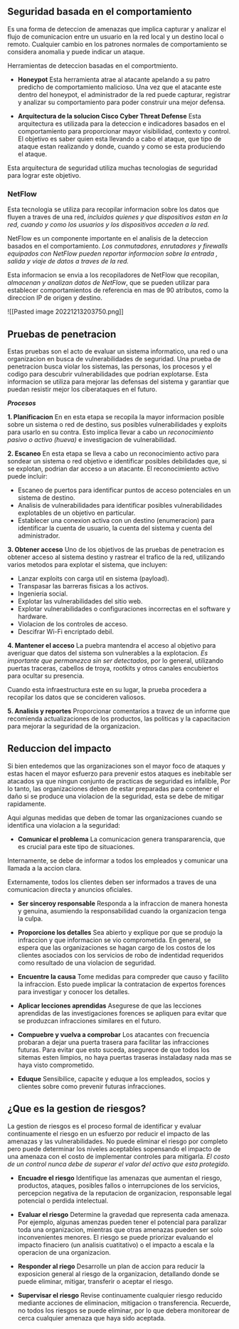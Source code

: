 ## Seguridad basada en el comportamiento
Es una forma de deteccion de amenazas que implica capturar y analizar el flujo de comunicacion entre un usuario en la red local y un destino local o remoto. Cualquier cambio en los patrones normales de comportamiento se considera anomalia y puede indicar un ataque.

Herramientas de deteccion basadas en el comportmiento.

- **Honeypot**
Esta herramienta atrae al atacante apelando a su patro predicho de comportamiento malicioso. Una vez que el atacante este dentro del honeypot, el administrador de la red puede capturar, registrar y analizar su comportamiento para poder construir una mejor defensa.

- **Arquitectura de la solucion Cisco Cyber Threat Defense**
Esta arquitectura es utilizada para la deteccion e indicadores basados en el comportamiento para proporcionar mayor visibilidad, contexto y control. El objetivo es saber quien esta llevando a cabo el ataque, que tipo de ataque estan realizando y donde, cuando y como se esta produciendo el ataque. 

Esta arquitectura de seguridad utiliza muchas tecnologias de seguridad para lograr este objetivo.

### NetFlow
Esta tecnologia se utiliza para recopilar informacion sobre los datos que fluyen a traves de una red, *incluidos quienes y que dispositivos estan en la red, cuando y como los usuarios y los dispositivos acceden a la red.*

NetFlow es un componente importante en el analisis de la deteccion basados en el comportamiento. *Los conmutadores, enrutadores y firewalls equipados con NetFlow pueden reportar informacion sobre la entrada , salida y viaje de datos a traves de la red.*

Esta informacion se envia a los recopiladores de NetFlow que recopilan, *almacenan y analizan datos de NetFlow*, que se pueden utilizar para establecer comportamientos de referencia en mas de 90 atributos, como la direccion IP de origen y destino.

![[Pasted image 20221213203750.png]]


## Pruebas de penetracion 
Estas pruebas son el acto de evaluar un sistema informatico, una red o una organizacion en busca de vulnerabilidades de seguridad. Una prueba de penetracion busca violar los sistemas, las personas, los procesos y el codigo para descubrir vulnerabilidades que podrian explotarse. Esta informacion se utiliza para mejorar las defensas del sistema y garantiar que puedan resistir mejor los ciberataques en el futuro.

***Procesos***

**1. Planificacion**
En en esta etapa se recopila la mayor informacion posible sobre un sistema o red de destino, sus posibles vulnerabilidades y exploits para usarlo en su contra. Esto implica llevar a cabo un *reconocimiento pasivo o activo (hueva)* e investigacion de vulnerabilidad. 

**2. Escaneo**
En esta etapa se lleva a cabo un reconocimiento activo para sondear un sistema o red objetivo e identificar posibles debilidades que, si se explotan, podrian dar acceso a un atacante. El reconocimiento activo puede incluir:

- Escaneo de puertos para identificar puntos de acceso potenciales en un sistema de destino.
- Analisis de vulnerabilidades para identificar posibles vulnerabilidades explotables de un objetivo en particular.
- Establecer una conexion activa con un destino (enumeracion) para identificar la cuenta de usuario, la cuenta del sistema y cuenta del administrador.

**3. Obtener acceso**
Uno de los objetivos de las pruebas de penetracion es obtener acceso al sistema destino y rastrear el trafico de la red, utilizando varios metodos para explotar el sistema, que incluyen:

- Lanzar exploits con carga util en sistema (payload).
- Transpasar las barreras fisicas a los activos.
- Ingenieria social.
- Explotar las vulnerabilidades del sitio web.
- Explotar vulnerabilidades o configuraciones incorrectas en el software y hardware.
- Violacion de los controles de acceso.
- Descifrar Wi-Fi encriptado debil.

**4. Mantener el acceso**
La puebra mantendra el acceso al objetivo para averiguar que datos del sistema son vulnerables a la explotacion. *Es importante que permanezca sin ser detectados*, por lo general, utilizando puertas traceras, cabellos de troya, rootkits y otros canales encubiertos para ocultar su presencia.

Cuando esta infraestructura este en su lugar, la prueba procedera a recopilar los datos que se concideren valiosos.

**5. Analisis y reportes**
Proporcionar comentarios a travez de un informe que recomienda actualizaciones de los productos, las politicas y la capacitacion para mejorar la seguridad de la organizacion.


## Reduccion del impacto
Si bien entedemos que las organizaciones son el mayor foco de ataques y estas hacen el mayor esfuerzo para prevenir estos ataques es inebitable ser atacados ya que ningun conjunto de practicas de seguridad es infalible, Por lo tanto, las organizaciones deben de estar preparadas para contener el daño si se produce una violacion de la seguridad, esta se debe de mitigar rapidamente.

Aqui algunas medidas que deben de tomar las organizaciones cuando se identifica una violacion a la seguridad:

- **Comunicar el problema**
La comunicacion genera transpararencia, que es crucial para este tipo de situaciones.

Internamente, se debe de informar a todos los empleados y comunicar una llamada a la accion clara.

Externamente, todos los clientes deben ser informados a traves de una comunicacion directa y anuncios oficiales.

- **Ser sinceroy responsable**
Responda a la infraccion de manera honesta y genuina, asumiendo la responsabilidad cuando la organizacion tenga la culpa.

- **Proporcione los detalles**
Sea abierto y explique por que se produjo la infraccion y que informacion se vio comprometida. En general, se espera que las organizaciones se hagan cargo de los costos de los clientes asociados con los servicios de robo de indentidad requeridos como resultado de una violacion de seguridad.

- **Encuentre la causa**
Tome medidas para compreder que causo y facilito la infraccion. Esto puede implicar la contratacion de expertos forences para investigar y conocer los detalles.

- **Aplicar lecciones aprendidas**
Asegurese de que las lecciones aprendidas de las investigaciones forences se apliquen para evitar que se produzcan infracciones similares en el futuro.

- **Compuebre y vuelva a comprobar**
Los atacantes con frecuencia probaran a dejar una puerta trasera para facilitar las infracciones futuras. Para evitar que esto suceda, asegurece de que todos los sitemas esten limpios, no haya puertas traseras instaladasy nada mas se haya visto comprometido.

- **Eduque**
Sensibilice, capacite y eduque a los empleados, socios y clientes sobre como prevenir futuras infracciones.

## ¿Que es la gestion de riesgos?
La gestion de riesgos es el proceso formal de identificar y evaluar continuamente el riesgo en un esfuerzo por reducir el impacto de las amenazas y las vulnerabilidades. No puede eliminar el riesgo por completo pero puede determinar los niveles aceptables sopensando el impacto de una amenaza con el costo de implementar controles para mitigarla. *El costo de un control nunca debe de superar el valor del activo que esta protegido.*

- **Encuadre el riesgo**
Identifique las amenazas que aumentan el riesgo, productos, ataques, posibles fallos o interrupciones de los servicios, percepcion negativa de la reputacion de organizacion, responsable legal potencial o  perdida intelectual.

- **Evaluar el riesgo**
Determine la gravedad que representa cada amenaza. Por ejemplo, algunas amenzas pueden tener el potencial para paralizar toda una organizacion, mientras que otras amenazas pueden ser solo inconvenientes menores. El riesgo se puede priorizar evaluando el impacto finaciero (un analisis cuatitativo) o el impacto a escala e la operacion de una organizacion.

- **Responder al riego**
Desarrolle un plan de accion para reducir la exposicion general al riesgo de la organizacion, detallando donde se puede eliminar, mitigar, transferir o aceptar el riesgo.

- **Supervisar el riesgo**
Revise continuamente cualquier riesgo reducido mediante acciones de eliminacion, mitigacion o transferencia. Recuerde, no todos los riesgos se puede eliminar, por lo que debera monitorear de cerca cualquier amenaza que haya sido aceptada.